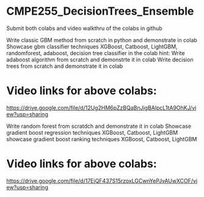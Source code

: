 # CMPE255_DecisionTrees_Ensemble
Submit both colabs and video walkthru of the colabs in github

Write classic GBM method from scratch in python and demonstrate in colab
Showcase  gbm classifier techniques
XGBoost, Catboost, LightGBM, randomforest, adaboost, decision tree classifier in the colab hint:
Write adaboost algorithm from scratch and demonstrte it in colab
Write decision trees from scratch and demonstrate it in colab

# Video links for above colabs: 

https://drive.google.com/file/d/12Ug2HM6pZzBQaBnJigBAlpcL1tA9OhKJ/view?usp=sharing


Write random forest from scratdch and demonstrate it in colab
Showcase gradient boost regression techniques XGBoost, Catboost, LightGBM
showcase gradient boost ranking techniques XGBoost, Catboost, LightGBM

# Video links for above colabs: 
https://drive.google.com/file/d/17EjQF437S15rzoxLGCwnYePJvAUwXCOF/view?usp=sharing

